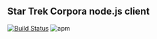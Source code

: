 Star Trek Corpora node.js client
---

[![Build Status](https://travis-ci.org/MaximeGir/StarTrekCorporaNPM.svg?branch=master)](https://travis-ci.org/MaximeGir/StarTrekCorporaNPM)
![apm](https://img.shields.io/apm/l/vim-mode.svg)


